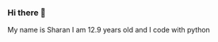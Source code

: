 ### Hi there 👋
My name is Sharan I am 12.9 years old and I code with python

<!--
**Sharan-Python/Sharan-Python** is a ✨ _special_ ✨ repository because its `README.md` (this file) appears on your GitHub profile.

  <img align="right" alt="GIF" src="https://github.com/Arbazkhan4712/Arbazkhan4712/blob/main/code.gif?raw=true" width="500" height="320" />


